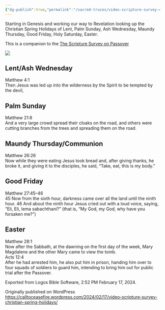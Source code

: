 ```yaml
---
{"dg-publish":true,"permalink":"/sacred-truces/video-scripture-survey-christian-spring-holidays/"}
---
```



Starting in Genesis and working our way to Revelation looking up the Christian Spring Holidays of Lent, Palm Sunday, Ash Wednesday, Maundy Thursday, Good Friday, Holy Saturday, Easter.

This is a companion to the [The Scripture Survey on Passover](https://calltoceasefire.wordpress.com/2024/02/11/video-scripture-survey-passover/)

![](https://www.youtube.com/watch?v=R5rSBsUZxDE)

## Lent/Ash Wednesday

Matthew 4:1  
Then Jesus was led up into the wilderness by the Spirit to be tempted by the devil,

## Palm Sunday

Matthew 21:8  
And a very large crowd spread their cloaks on the road, and others were cutting branches from the trees and spreading them on the road.

## Maundy Thursday/Communion

Matthew 26:26  
Now while they were eating Jesus took bread and, after giving thanks, he broke it, and giving it to the disciples, he said, “Take, eat, this is my body.”

## Good Friday

Matthew 27:45–46  
45 Now from the sixth hour, darkness came over all the land until the ninth hour. 46 And about the ninth hour Jesus cried out with a loud voice, saying, “Eli, Eli, lema sabachthani?” (that is, “My God, my God, why have you forsaken me?”)

## Easter

Matthew 28:1  
Now after the Sabbath, at the dawning on the first day of the week, Mary Magdalene and the other Mary came to view the tomb.  
Acts 12:4  
After he had arrested him, he also put him in prison, handing him over to four squads of soldiers to guard him, intending to bring him out for public trial after the Passover.

Exported from Logos Bible Software, 2:52 PM February 17, 2024.

Originally published on WordPress  https://calltoceasefire.wordpress.com/2024/02/17/video-scripture-survey-christian-spring-holidays/
